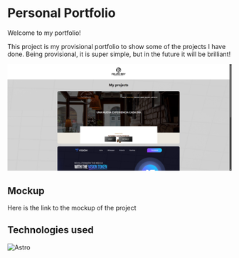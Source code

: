 # Personal Portfolio

Welcome to my portfolio! 

This project is my provisional portfolio to show some of the projects I have done. Being provisional, it is super simple, but in the future it will be brilliant!

![Screenshoot of the project](https://github.com/felipereyr/portfolioS/blob/master/FR%20portfolio.png)


## Mockup

Here is the link to the mockup of the project


## Technologies used
![Astro](https://img.shields.io/badge/Astro-339933?style=for-the-badge&logo=Astro&logoColor=white)
